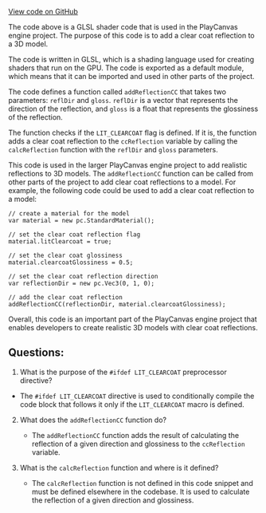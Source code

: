 [View code on GitHub](https://github.com/playcanvas/engine/src/scene/shader-lib/chunks/lit/frag/reflectionCC.js)

The code above is a GLSL shader code that is used in the PlayCanvas engine project. The purpose of this code is to add a clear coat reflection to a 3D model. 

The code is written in GLSL, which is a shading language used for creating shaders that run on the GPU. The code is exported as a default module, which means that it can be imported and used in other parts of the project.

The code defines a function called `addReflectionCC` that takes two parameters: `reflDir` and `gloss`. `reflDir` is a vector that represents the direction of the reflection, and `gloss` is a float that represents the glossiness of the reflection. 

The function checks if the `LIT_CLEARCOAT` flag is defined. If it is, the function adds a clear coat reflection to the `ccReflection` variable by calling the `calcReflection` function with the `reflDir` and `gloss` parameters. 

This code is used in the larger PlayCanvas engine project to add realistic reflections to 3D models. The `addReflectionCC` function can be called from other parts of the project to add clear coat reflections to a model. For example, the following code could be used to add a clear coat reflection to a model:

```
// create a material for the model
var material = new pc.StandardMaterial();

// set the clear coat reflection flag
material.litClearcoat = true;

// set the clear coat glossiness
material.clearcoatGlossiness = 0.5;

// set the clear coat reflection direction
var reflectionDir = new pc.Vec3(0, 1, 0);

// add the clear coat reflection
addReflectionCC(reflectionDir, material.clearcoatGlossiness);
``` 

Overall, this code is an important part of the PlayCanvas engine project that enables developers to create realistic 3D models with clear coat reflections.
## Questions: 
 1. What is the purpose of the `#ifdef LIT_CLEARCOAT` preprocessor directive?
   - The `#ifdef LIT_CLEARCOAT` directive is used to conditionally compile the code block that follows it only if the `LIT_CLEARCOAT` macro is defined.

2. What does the `addReflectionCC` function do?
   - The `addReflectionCC` function adds the result of calculating the reflection of a given direction and glossiness to the `ccReflection` variable.

3. What is the `calcReflection` function and where is it defined?
   - The `calcReflection` function is not defined in this code snippet and must be defined elsewhere in the codebase. It is used to calculate the reflection of a given direction and glossiness.